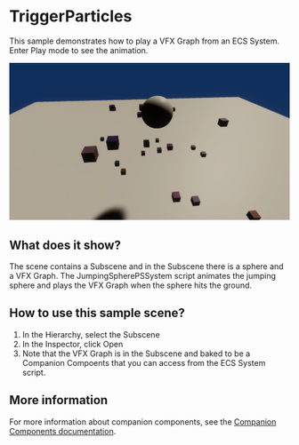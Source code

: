 # TriggerParticles

This sample demonstrates how to play a VFX Graph from an ECS System. Enter Play mode to see the animation.

<img src="../../../../READMEimages/TriggerParticles.PNG" width="600">

## What does it show?

The scene contains a Subscene and in the Subscene there is a sphere and a VFX Graph. The JumpingSpherePSSystem script animates the jumping sphere and plays the VFX Graph when the sphere hits the ground.

## How to use this sample scene?

1. In the Hierarchy, select the Subscene
2. In the Inspector, click Open
3. Note that the VFX Graph is in the Subscene and baked to be a Companion Compoents that you can access from the ECS System script.

## More information

For more information about companion components, see the [Companion Components documentation](https://docs.unity3d.com/Packages/com.unity.entities.graphics@1.0/manual/companion-components.html).
